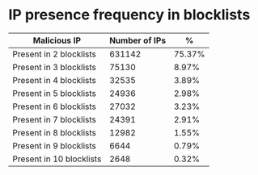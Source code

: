 # IP presence frequency in blocklists
| Malicious IP | Number of IPs | % |
|----|----|----|
| Present in 2 blocklists | 631142 | 75.37% |
| Present in 3 blocklists | 75130 | 8.97% |
| Present in 4 blocklists | 32535 | 3.89% |
| Present in 5 blocklists | 24936 | 2.98% |
| Present in 6 blocklists | 27032 | 3.23% |
| Present in 7 blocklists | 24391 | 2.91% |
| Present in 8 blocklists | 12982 | 1.55% |
| Present in 9 blocklists | 6644 | 0.79% |
| Present in 10 blocklists | 2648 | 0.32% |
